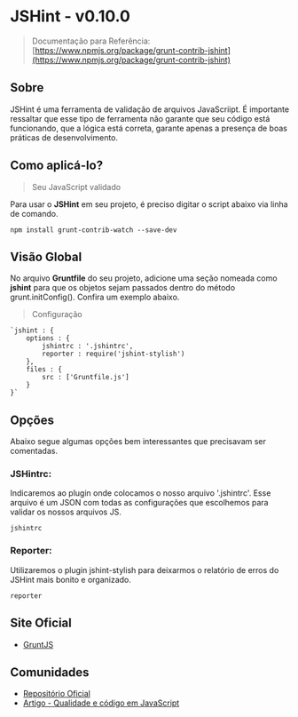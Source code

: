 
# JSHint - v0.10.0

> Documentação para Referência: [https://www.npmjs.org/package/grunt-contrib-jshint](https://www.npmjs.org/package/grunt-contrib-jshint)


## Sobre

JSHint é uma ferramenta de validação de arquivos JavaScriipt. É importante ressaltar que esse tipo de ferramenta não garante que seu código está funcionando, que a lógica está correta, garante apenas a presença de boas práticas de desenvolvimento.


## Como aplicá-lo?

> Seu JavaScript validado

Para usar o **JSHint** em seu projeto, é preciso digitar o script abaixo via linha de comando.

`npm install grunt-contrib-watch --save-dev`


## Visão Global

No arquivo **Gruntfile** do seu projeto, adicione uma seção nomeada como **jshint** para que os objetos sejam passados dentro do método grunt.initConfig(). Confira um exemplo abaixo.

> Configuração

	`jshint : {
	    options : {
	        jshintrc : '.jshintrc',
	        reporter : require('jshint-stylish')
	    },
	    files : {
	        src : ['Gruntfile.js']
	    }
	}`

## Opções

Abaixo segue algumas opções bem interessantes que precisavam ser comentadas.

### JSHintrc: 
Indicaremos ao plugin onde colocamos o nosso arquivo '.jshintrc'. Esse arquivo é um JSON com todas as configurações que escolhemos para validar os nossos arquivos JS. 

`jshintrc`


### Reporter: 
Utilizaremos o plugin jshint-stylish para deixarmos o relatório de erros do JSHint mais bonito e organizado.

`reporter`


## Site Oficial

* [GruntJS](http://gruntjs.com/)

## Comunidades

* [Repositório Oficial](https://www.npmjs.org/package/grunt-contrib-jshint)
* [Artigo - Qualidade e código em JavaScript](http://tableless.com.br/qualidade-codigo-javascript/)